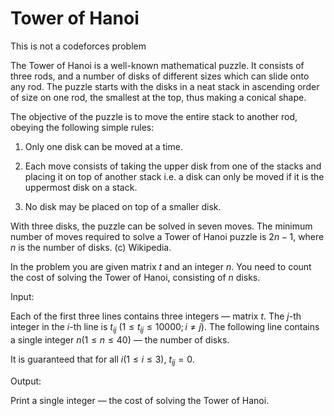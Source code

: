 # Tower of Hanoi

This is not a codeforces problem

The Tower of Hanoi is a well-known mathematical puzzle. It consists of three rods, and a number of disks of different sizes which can slide onto any rod. The puzzle starts with the disks in a neat stack in ascending order of size on one rod, the smallest at the top, thus making a conical shape.

The objective of the puzzle is to move the entire stack to another rod, obeying the following simple rules:

1. Only one disk can be moved at a time.

2. Each move consists of taking the upper disk from one of the stacks and placing it on top of another stack i.e. a disk can only be moved if it is the uppermost disk on a stack.

3. No disk may be placed on top of a smaller disk.


With three disks, the puzzle can be solved in seven moves. The minimum number of moves required to solve a Tower of Hanoi puzzle is $2n - 1$, where $n$ is the number of disks. (c) Wikipedia.



In the problem you are given matrix $t$ and an integer $n$. You need to count the cost of solving the Tower of Hanoi, consisting of $n$ disks.

Input: 

Each of the first three lines contains three integers — matrix $t$. The $j$-th integer in the $i$-th line is $t_{ij}$ $(1 \leq t_{ij} \leq 10000; i \neq j)$. The following line contains a single integer $n (1 \leq n \leq 40)$ — the number of disks.

It is guaranteed that for all $i (1 \leq i \leq 3)$, $t_{ij} = 0$.

Output: 

Print a single integer — the cost of solving the Tower of Hanoi.

